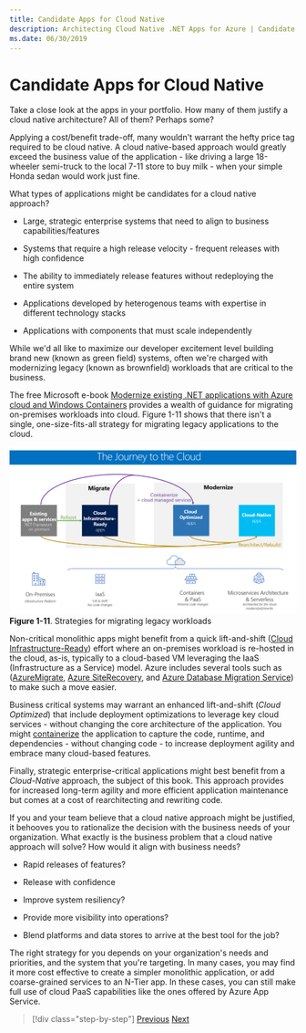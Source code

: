 ```yaml
---
title: Candidate Apps for Cloud Native
description: Architecting Cloud Native .NET Apps for Azure | Candidate Apps for Cloud Native
ms.date: 06/30/2019
---
```

# Candidate Apps for Cloud Native

Take a close look at the apps in your portfolio. How many of them justify a cloud native architecture? All of them? Perhaps some?

Applying a cost/benefit trade-off, many wouldn't warrant the hefty price tag required to be cloud native. A cloud native-based approach would greatly exceed the business value of the application - like driving a large 18-wheeler semi-truck to the local 7-11 store to buy milk - when your simple Honda sedan would work just fine.

What types of applications might be candidates for a cloud native approach?

- Large, strategic enterprise systems that need to align to business capabilities/features

- Systems that require a high release velocity - frequent releases with high confidence

- The ability to immediately release features without redeploying the entire system

- Applications developed by heterogenous teams with expertise in different technology stacks

- Applications with components that must scale independently

While we'd all like to maximize our developer excitement level building brand new (known as green field) systems, often we're charged with modernizing legacy (known as brownfield) workloads that are critical to the business.

The free Microsoft e-book [Modernize existing .NET applications with Azure cloud and Windows Containers](https://dotnet.microsoft.com/download/thank-you/modernizing-existing-net-apps-ebook) provides a wealth of guidance for migrating on-premises workloads into cloud. Figure 1-11 shows that there isn't a single, one-size-fits-all strategy for migrating legacy applications to the cloud.

![Strategies for migrating legacy workloads](media/strategies-for-migrating-legacy-workloads.png)
**Figure 1-11**. Strategies for migrating legacy workloads

Non-critical monolithic apps might benefit from a quick lift-and-shift ([Cloud Infrastructure-Ready](https://docs.microsoft.com/dotnet/standard/modernize-with-azure-and-containers/lift-and-shift-existing-apps-azure-iaas)) effort where an on-premises workload is re-hosted in the cloud, as-is, typically to a cloud-based VM leveraging the IaaS (Infrastructure as a Service) model. Azure includes several tools such as ([AzureMigrate](https://aka.ms/azuremigrate), [Azure SiteRecovery](https://azure.microsoft.com/services/site-recovery/), and [Azure Database Migration Service](https://azure.microsoft.com/campaigns/database-migration/)) to make such a move easier.

Business critical systems may warrant an enhanced lift-and-shift (*Cloud Optimized*) that include deployment optimizations to leverage key cloud services - without changing the core architecture of the application. You might [containerize](https://docs.microsoft.com/virtualization/windowscontainers/about/) the application to capture the code, runtime, and dependencies - without changing code - to increase deployment agility and embrace many cloud-based features.

Finally, strategic enterprise-critical applications might best benefit from a *Cloud-Native* approach, the subject of this book. This approach provides for increased long-term agility and more efficient application maintenance but comes at a cost of rearchitecting and rewriting code.

If you and your team believe that a cloud native approach might be justified, it behooves you to rationalize the decision with the business needs of your organization. What exactly is the business problem that a cloud native approach will solve? How would it align with business needs?

- Rapid releases of features?

- Release with confidence

- Improve system resiliency?

- Provide more visibility into operations?

- Blend platforms and data stores to arrive at the best tool for the job?

The right strategy for you depends on your organization's needs and priorities, and the system that you're targeting. In many cases, you may find it more cost effective to create a simpler monolithic application, or add coarse-grained services to an N-Tier app. In these cases, you can still make full use of cloud PaaS capabilities like the ones offered by Azure App Service.


>[!div class="step-by-step"]
>[Previous](definition.md)
>[Next](azure-development-stack.md)
